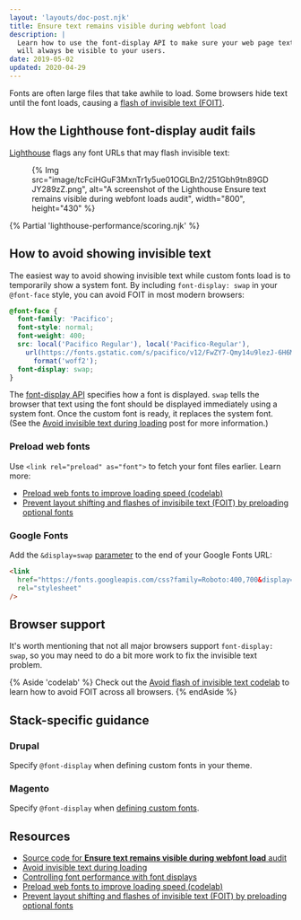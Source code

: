 ```yaml
---
layout: 'layouts/doc-post.njk'
title: Ensure text remains visible during webfont load
description: |
  Learn how to use the font-display API to make sure your web page text
  will always be visible to your users.
date: 2019-05-02
updated: 2020-04-29
---
```


Fonts are often large files that take awhile to load.
Some browsers hide text until the font loads,
causing a [flash of invisible text (FOIT)](https://web.dev/avoid-invisible-text/).

## How the Lighthouse font-display audit fails

[Lighthouse](https://developers.google.com/web/tools/lighthouse/)
flags any font URLs that may flash invisible text:

<figure>
  {% Img src="image/tcFciHGuF3MxnTr1y5ue01OGLBn2/251Gbh9tn89GDJY289zZ.png", alt="A screenshot of the Lighthouse Ensure text remains visible during webfont loads audit", width="800", height="430" %}
</figure>

{% Partial 'lighthouse-performance/scoring.njk' %}

## How to avoid showing invisible text

The easiest way to avoid showing invisible text while custom fonts load
is to temporarily show a system font.
By including `font-display: swap` in your `@font-face` style,
you can avoid FOIT in most modern browsers:

```css
@font-face {
  font-family: 'Pacifico';
  font-style: normal;
  font-weight: 400;
  src: local('Pacifico Regular'), local('Pacifico-Regular'),
    url(https://fonts.gstatic.com/s/pacifico/v12/FwZY7-Qmy14u9lezJ-6H6MmBp0u-.woff2)
      format('woff2');
  font-display: swap;
}
```

The [font-display API](https://developer.mozilla.org/docs/Web/CSS/@font-face/font-display)
specifies how a font is displayed.
`swap` tells the browser that text using the font should be displayed immediately using a system font.
Once the custom font is ready, it replaces the system font.
(See the [Avoid invisible text during loading](https://web.dev/avoid-invisible-text/) post
for more information.)

### Preload web fonts

Use `<link rel="preload" as="font">` to fetch your font files earlier. Learn more:

- [Preload web fonts to improve loading speed (codelab)](https://web.dev/codelab-preload-web-fonts/)
- [Prevent layout shifting and flashes of invisibile text (FOIT) by preloading optional fonts](https://web.dev/preload-optional-fonts/)

### Google Fonts

Add the `&display=swap` [parameter](https://developer.mozilla.org/docs/Learn/Common_questions/What_is_a_URL#Basics_anatomy_of_a_URL) to the end of your Google Fonts URL:

```html
<link
  href="https://fonts.googleapis.com/css?family=Roboto:400,700&display=swap"
  rel="stylesheet"
/>
```

## Browser support

It's worth mentioning that not all major browsers support `font-display: swap`,
so you may need to do a bit more work to fix the invisible text problem.

{% Aside 'codelab' %}
Check out the [Avoid flash of invisible text codelab](https://web.dev/codelab-avoid-invisible-text)
to learn how to avoid FOIT across all browsers.
{% endAside %}

## Stack-specific guidance

### Drupal

Specify `@font-display` when defining custom fonts in your theme.

### Magento

Specify `@font-display` when [defining custom fonts](https://devdocs.magento.com/guides/v2.3/frontend-dev-guide/css-topics/using-fonts.html).

## Resources

- [Source code for **Ensure text remains visible during webfont load** audit](https://github.com/GoogleChrome/lighthouse/blob/master/lighthouse-core/audits/font-display.js)
- [Avoid invisible text during loading](https://web.dev/avoid-invisible-text/)
- [Controlling font performance with font displays](https://developers.google.com/web/updates/2016/02/font-display)
- [Preload web fonts to improve loading speed (codelab)](https://web.dev/codelab-preload-web-fonts/)
- [Prevent layout shifting and flashes of invisible text (FOIT) by preloading optional fonts](https://web.dev/preload-optional-fonts/)

